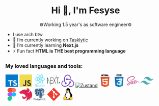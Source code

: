 <h1 align="center">Hi 👋, I'm Fesyse</h1>
<p align="center">⚙Working 1.5 year's as software engineer⚙</p>

- I use arch btw
- 🔭 I’m currently working on [Tasklytic](https://github.com/fesyse/tasklytic)
- 🌱 I’m currently learning **Next.js**
- ⚡ Fun fact **HTML is THE best programming language**

<h3 align="left">My loved languages and tools:</h3>
<p align="left">
<a href="https://www.typescriptlang.org/"><img src="https://raw.githubusercontent.com/teamedwardforever/Readme-Generator/71f25dd8b98329b168142a6b782a107b75eab178/svg/Skills/Languages/typescript-original.svg" alt="Typescript" width="40" height="40"/></a>
<a href="https://developer.mozilla.org/en/docs/Learn/JavaScript"><img src="https://raw.githubusercontent.com/teamedwardforever/Readme-Generator/71f25dd8b98329b168142a6b782a107b75eab178/svg/Skills/Languages/javascript-original.svg" alt="Javascript" width="40" height="40"/></a>
<a href="https://react.dev/"><img src="https://raw.githubusercontent.com/teamedwardforever/Readme-Generator/71f25dd8b98329b168142a6b782a107b75eab178/svg/Skills/Frontend/react-original-wordmark.svg" alt="React" width="40" height="40"/></a>
<a href="https://nextjs.org/"><img src="https://raw.githubusercontent.com/teamedwardforever/Readme-Generator/71f25dd8b98329b168142a6b782a107b75eab178/svg/Skills/Static/nextjs-2.svg" alt="Nextjs" width="40" height="40"/></a>
<a href="https://redux.js.org/"><img src="https://raw.githubusercontent.com/teamedwardforever/Readme-Generator/71f25dd8b98329b168142a6b782a107b75eab178/svg/Skills/Frontend/redux-original.svg" alt="Redux" width="40" height="40"/></a>
<a href="https://zustand-demo.pmnd.rs/"><img src="https://github.com/pmndrs/zustand/blob/main/examples/demo/public/logo192.png?raw=true" alt="Zustand" width="40" height="40"/></a>
<a href="https://developer.mozilla.org/en/docs/Learn/HTML"><img src="https://raw.githubusercontent.com/teamedwardforever/Readme-Generator/71f25dd8b98329b168142a6b782a107b75eab178/svg/Skills/Frontend/html5-original-wordmark.svg" alt="HTML" width="40" height="40"/></a>
<a href="https://developer.mozilla.org/en/docs/Learn/CSS"><img src="https://raw.githubusercontent.com/teamedwardforever/Readme-Generator/71f25dd8b98329b168142a6b782a107b75eab178/svg/Skills/Frontend/css3-original-wordmark.svg" alt="CSS" width="40" height="40"/></a>
<a href="https://sass-lang.com/"><img src="https://raw.githubusercontent.com/teamedwardforever/Readme-Generator/71f25dd8b98329b168142a6b782a107b75eab178/svg/Skills/Frontend/sass-original.svg" alt="Sass" width="40" height="40"/></a>
<a href="https://tailwindcss.com/"><img src="https://raw.githubusercontent.com/teamedwardforever/Readme-Generator/71f25dd8b98329b168142a6b782a107b75eab178/svg/Skills/Frontend/tailwindcss-icon.svg" alt="Tailwindcss" width="40" height="40"/></a>
<a href="https://www.figma.com/"><img src="https://raw.githubusercontent.com/teamedwardforever/Readme-Generator/71f25dd8b98329b168142a6b782a107b75eab178/svg/Skills/Software/figma-icon.svg" alt="Figma" width="40" height="40"/></a>
<a href="https://nestjs.com/"><img src="https://raw.githubusercontent.com/teamedwardforever/Readme-Generator/71f25dd8b98329b168142a6b782a107b75eab178/svg/Skills/Backend/nestjs-plain.svg" alt="NestJs" width="40" height="40"/></a>
<a href="https://www.postgresql.org/"><img src="https://raw.githubusercontent.com/teamedwardforever/Readme-Generator/71f25dd8b98329b168142a6b782a107b75eab178/svg/Skills/Database/postgresql-original-wordmark.svg" alt="Postgresql" width="40" height="40"/></a>
<a href="https://git-scm.com/"><img src="https://raw.githubusercontent.com/teamedwardforever/Readme-Generator/71f25dd8b98329b168142a6b782a107b75eab178/svg/Skills/Other/git-scm-icon.svg" alt="Git" width="40" height="40"/></a>
<img src="https://raw.githubusercontent.com/teamedwardforever/Readme-Generator/71f25dd8b98329b168142a6b782a107b75eab178/svg/Skills/Other/linux-original.svg" alt="Linux" width="40" height="40"/>
</p>

